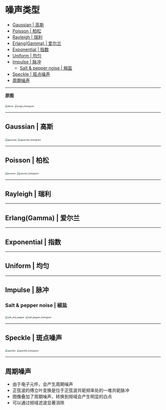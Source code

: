 # 噪声类型

* [Gaussian | 高斯](#gaussian--高斯)
* [Poisson | 柏松](#poisson--柏松)
* [Rayleigh | 瑞利](#rayleigh--瑞利)
* [Erlang(Gamma) | 爱尔兰](#erlanggamma--爱尔兰)
* [Exponential | 指数](#exponential--指数)
* [Uniform | 均匀](#uniform--均匀)
* [Impulse | 脉冲](#impulse--脉冲)
   * [Salt &amp; pepper noise | 椒盐](#salt--pepper-noise--椒盐)
* [Speckle | 斑点噪声](#speckle--斑点噪声)
* [周期噪声](#周期噪声)

------

**原图**

<img src="Resources/origin.png" alt="demo" style="zoom:50%;" />

<img src="ScreenShots/origin_histogram.png" alt="origin_histogram" style="zoom:50%;" />

------

## Gaussian | 高斯

<img src="ScreenShots/gaussian.png" alt="gaussian" style="zoom: 50%;" />

<img src="ScreenShots/gaussian_histogram.png" alt="gaussian_histogram" style="zoom:50%;" />

------

## Poisson | 柏松

<img src="ScreenShots/poisson.png" alt="poisson" style="zoom:50%;" />

<img src="ScreenShots/poisson_histogram.png" alt="poisson_histogram" style="zoom:50%;" />

------

## Rayleigh | 瑞利



------

## Erlang(Gamma) | 爱尔兰



------

## Exponential | 指数



------

## Uniform | 均匀



------

## Impulse | 脉冲

### Salt & pepper noise | 椒盐

<img src="ScreenShots/salt_and_pepper.png" alt="salt_and_pepper" style="zoom:50%;" />

<img src="ScreenShots/salt_pepper_histogram.png" alt="salt_pepper_histogram" style="zoom:50%;" />

------

## Speckle | 斑点噪声

<img src="ScreenShots/speckle.png" alt="speckle" style="zoom:50%;" />

<img src="ScreenShots/speckle_histogram.png" alt="speckle_histogram" style="zoom:50%;" />

------

## 周期噪声

- 由于电子元件，会产生周期噪声
- 正弦波的傅立叶变换是位于正弦波共轭频率处的一堆共轭脉冲
- 图像叠加了周期噪声，转换到频域会产生明显的白点
- 可以通过频域滤波显著消除